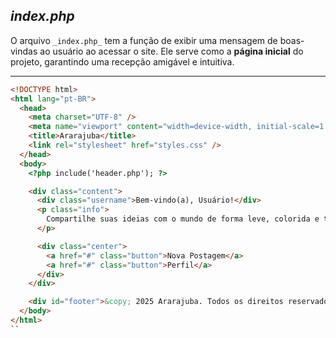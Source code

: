 ## _index.php_

O arquivo `_index.php_` tem a função de exibir uma mensagem de boas-vindas ao usuário ao acessar o site. Ele serve como a **página inicial** do projeto, garantindo uma recepção amigável e intuitiva.

---

```html
<!DOCTYPE html>
<html lang="pt-BR">
  <head>
    <meta charset="UTF-8" />
    <meta name="viewport" content="width=device-width, initial-scale=1.0" />
    <title>Ararajuba</title>
    <link rel="stylesheet" href="styles.css" />
  </head>
  <body>
    <?php include('header.php'); ?>

    <div class="content">
      <div class="username">Bem-vindo(a), Usuário!</div>
      <p class="info">
        Compartilhe suas ideias com o mundo de forma leve, colorida e tropical.
      </p>

      <div class="center">
        <a href="#" class="button">Nova Postagem</a>
        <a href="#" class="button">Perfil</a>
      </div>
    </div>

    <div id="footer">&copy; 2025 Ararajuba. Todos os direitos reservados.</div>
  </body>
</html>
``
```
